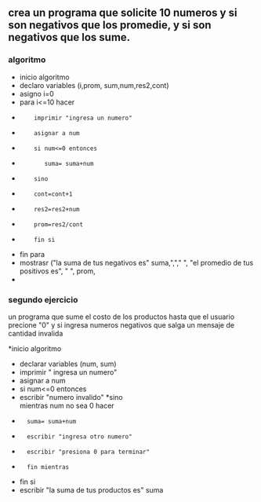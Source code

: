 ## crea un programa que solicite 10 numeros y si son negativos que los promedie, y si son negativos que los sume.
### algoritmo
* inicio algoritmo
* declaro variables (i,prom, sum,num,res2,cont)
* asigno i=0
* para i<=10 hacer
*         imprimir "ingresa un numero"
*         asignar a num
*         si num<=0 entonces
*            suma= suma+num
*         sino 
*         cont=cont+1
*         res2=res2+num
*         prom=res2/cont
*         fin si
*  fin para
*  mostrasr ("la suma de tus negativos es" suma,","," ", "el promedio de tus positivos es", " ", prom, 
*           


### segundo ejercicio
un programa que sume el costo de los productos hasta que el usuario precione "0" y si ingresa numeros negativos que salga un mensaje de cantidad invalida 

*inicio algoritmo
* declarar variables (num, sum)
* imprimir " ingresa un numero"
* asignar a num
* si num<=0 entonces
*    escribir "numero invalido"
*sino   
        mientras  num no sea 0 hacer
*       suma= suma+num
*       escribir "ingresa otro numero"
*       escribir "presiona 0 para terminar"
*       fin mientras
* fin si
* escribir "la suma de tus productos es" suma
